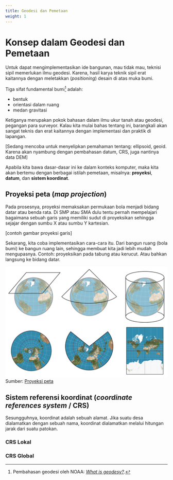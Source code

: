 ```yaml
---
title: Geodesi dan Pemetaan
weight: 1
---
```

# Konsep dalam Geodesi dan Pemetaan

Untuk dapat mengimplementasikan ide bangunan, mau tidak mau, teknisi sipil memerlukan ilmu geodesi. Karena, hasil karya teknik sipil erat kaitannya dengan meletakkan (_positioning_) desain di atas muka bumi.

Tiga sifat fundamental bumi[^1] adalah:

- bentuk
- orientasi dalam ruang
- medan gravitasi

Ketiganya merupakan pokok bahasan dalam ilmu ukur tanah atau geodesi, pegangan para surveyor. Kalau kita mulai bahas tentang ini, barangkali akan sangat teknis dan erat kaitannya dengan implementasi dan praktik di lapangan.

[Sedang mencoba untuk menyelipkan pemahaman tentang: ellipsoid, geoid. Karena akan nyambung dengan pembahasan datum, CRS, juga nantinya data DEM]

Apabila kita bawa dasar-dasar ini ke dalam konteks komputer, maka kita akan bertemu dengan berbagai istilah pemetaan, misalnya: **proyeksi**, **datum**, dan **sistem koordinat**.

## Proyeksi peta (_map  projection_)

Pada prosesnya, proyeksi memaksakan permukaan bola menjadi bidang datar atau benda rata. Di SMP atau SMA dulu tentu pernah mempelajari bagaimana sebuah garis yang memiliki sudut di proyeksikan sehingga sejajar dengan sumbu X atau sumbu Y kartesian.

[contoh gambar proyeksi garis]

Sekarang, kita coba implementasikan cara-cara itu. Dari bangun ruang (bola bumi) ke bangun ruang lain, sehingga membuat kita jadi lebih mudah mengupasnya. Contoh: proyeksikan pada tabung atau kerucut. Atau bahkan langsung ke bidang datar.

![](https://raw.githubusercontent.com/akherlan/idjn-rspatial/master/assets/projections.png)
Sumber: [Proyeksi peta](https://gistbok.ucgis.org/bok-topics/2018-quarter-02/map-projections)

## Sistem referensi koordinat (_coordinate references system_ / CRS)

Sesungguhnya, koordinat adalah sebuah alamat. Jika suatu desa dialamatkan dengan sebuah nama, koordinat dialamatkan melalui hitungan jarak dari suatu patokan.

### CRS Lokal
### CRS Global

[^1]: Pembahasan geodesi oleh NOAA: [_What is geodesy?_](https://oceanservice.noaa.gov/facts/geodesy.html).